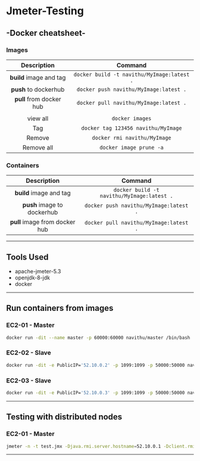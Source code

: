 # Jmeter-Testing

## -Docker cheatsheet-

### Images

|       Description        |                  Command                   |
| :----------------------: | :----------------------------------------: |
| **build** image and tag  | `docker build -t navithu/MyImage:latest .` |
|  **push** to dockerhub   |   `docker push navithu/MyImage:latest .`   |
| **pull** from docker hub |   `docker pull navithu/MyImage:latest .`   |
|                          |                                            |
|         view all         |              `docker images`               |
|           Tag            |    `docker tag 123456 navithu/MyImage`     |
|          Remove          |        `docker rmi navithu/MyImage`        |
|        Remove all        |          `docker image prune -a`           |

### Containers

|          Description           |                  Command                   |
| :----------------------------: | :----------------------------------------: |
|    **build** image and tag     | `docker build -t navithu/MyImage:latest .` |
|  **push** image to dockerhub   |   `docker push navithu/MyImage:latest .`   |
| **pull** image from docker hub |   `docker pull navithu/MyImage:latest .`   |

---

## Tools Used

- apache-jmeter-5.3
- openjdk-8-jdk
- docker

---

## Run containers from images

### EC2-01 - Master

```bash
docker run -dit --name master -p 60000:60000 navithu/master /bin/bash
```

### EC2-02 - Slave

```bash
docker run -dit -e PublicIP='52.10.0.2' -p 1099:1099 -p 50000:50000 navithu/slave /bin/bash
```

### EC2-03 - Slave

```bash
docker run -dit -e PublicIP='52.10.0.3' -p 1099:1099 -p 50000:50000 navithu/slave /bin/bash
```

---

## Testing with distributed nodes

### EC2-01 - Master

```bash
jmeter -n -t test.jmx -Djava.rmi.server.hostname=52.10.0.1 -Dclient.rmi.localport=60000 -R52.10.0.2,52.10.0.3
```

---
